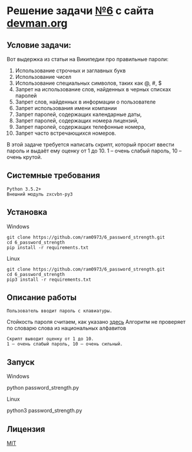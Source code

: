 # Решение задачи [№6](https://devman.org/challenges/6/) с сайта [devman.org](https://devman.org)

## Условие задачи:

Вот выдержка из статьи на Википедии про правильные пароли:

1) Использование строчных и заглавных букв
2) Использование чисел
3) Использование специальных символов, таких как @, #, $
4) Запрет на использование слов, найденных в черных списках паролей
5) Запрет слов, найденных в информации о пользователе
6) Запрет использования имени компании
7) Запрет паролей, содержащих календарные даты, 
8) Запрет паролей, содержащих номера лицензий, 
9) Запрет паролей, содержащих телефонные номера, 
10) Запрет часто встречающихся номеров.

В этой задаче требуется написать скрипт, который просит ввести пароль и 
выдаёт ему оценку от 1 до 10. 
1 – очень слабый пароль, 10 – очень крутой.
## Системные требования

```
Python 3.5.2+
Внешний модуль zxcvbn-py3
```

## Установка

Windows

```    
git clone https://github.com/ram0973/6_password_strength.git
cd 6_password_strength
pip install -r requirements.txt
```

Linux
```    
git clone https://github.com/ram0973/6_password_strength.git
cd 6_password_strength
pip3 install -r requirements.txt
```
    
## Описание работы
```
Пользователь вводит пароль с клавиатуры.
```
Стойкость пароля считаем, как указано [здесь](https://blogs.dropbox.com/tech/2012/04/zxcvbn-realistic-password-strength-estimation/)
Алгоритм не проверяет по словарю слова из национальных алфавитов
```
Скрипт выводит оценку от 1 до 10. 
1 – очень слабый пароль, 10 – очень сильный. 
```
    
## Запуск

Windows

python password_strength.py
 
Linux
 
python3 password_strength.py

## Лицензия

[MIT](http://opensource.org/licenses/MIT)